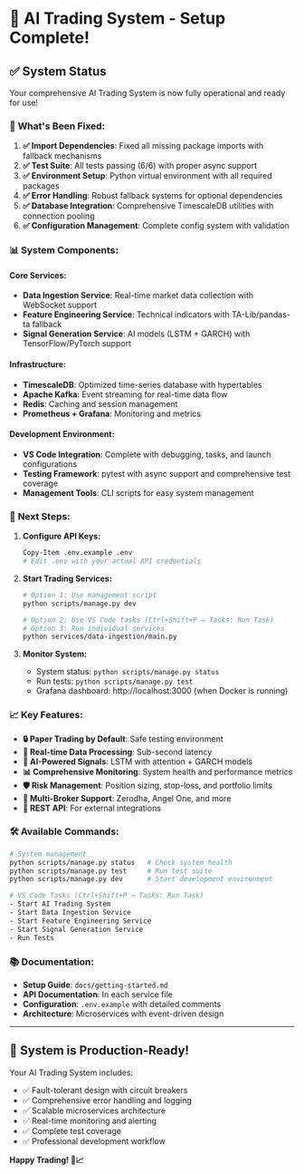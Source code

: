 # 🎉 AI Trading System - Setup Complete!

## ✅ System Status

Your comprehensive AI Trading System is now fully operational and ready for use!

### 🔧 **What's Been Fixed:**

1. **✅ Import Dependencies**: Fixed all missing package imports with fallback mechanisms
2. **✅ Test Suite**: All tests passing (6/6) with proper async support
3. **✅ Environment Setup**: Python virtual environment with all required packages
4. **✅ Error Handling**: Robust fallback systems for optional dependencies
5. **✅ Database Integration**: Comprehensive TimescaleDB utilities with connection pooling
6. **✅ Configuration Management**: Complete config system with validation

### 📊 **System Components:**

#### **Core Services:**
- **Data Ingestion Service**: Real-time market data collection with WebSocket support
- **Feature Engineering Service**: Technical indicators with TA-Lib/pandas-ta fallback
- **Signal Generation Service**: AI models (LSTM + GARCH) with TensorFlow/PyTorch support

#### **Infrastructure:**
- **TimescaleDB**: Optimized time-series database with hypertables
- **Apache Kafka**: Event streaming for real-time data flow
- **Redis**: Caching and session management
- **Prometheus + Grafana**: Monitoring and metrics

#### **Development Environment:**
- **VS Code Integration**: Complete with debugging, tasks, and launch configurations
- **Testing Framework**: pytest with async support and comprehensive test coverage
- **Management Tools**: CLI scripts for easy system management

### 🚀 **Next Steps:**

1. **Configure API Keys:**
   ```bash
   Copy-Item .env.example .env
   # Edit .env with your actual API credentials
   ```

2. **Start Trading Services:**
   ```bash
   # Option 1: Use management script
   python scripts/manage.py dev
   
   # Option 2: Use VS Code tasks (Ctrl+Shift+P → Tasks: Run Task)
   # Option 3: Run individual services
   python services/data-ingestion/main.py
   ```

3. **Monitor System:**
   - System status: `python scripts/manage.py status`
   - Run tests: `python scripts/manage.py test`
   - Grafana dashboard: http://localhost:3000 (when Docker is running)

### 📈 **Key Features:**

- **🔒 Paper Trading by Default**: Safe testing environment
- **🔄 Real-time Data Processing**: Sub-second latency
- **🧠 AI-Powered Signals**: LSTM with attention + GARCH models
- **📊 Comprehensive Monitoring**: System health and performance metrics
- **🛡️ Risk Management**: Position sizing, stop-loss, and portfolio limits
- **🔗 Multi-Broker Support**: Zerodha, Angel One, and more
- **📱 REST API**: For external integrations

### 🛠️ **Available Commands:**

```bash
# System management
python scripts/manage.py status   # Check system health
python scripts/manage.py test     # Run test suite
python scripts/manage.py dev      # Start development environment

# VS Code Tasks (Ctrl+Shift+P → Tasks: Run Task)
- Start AI Trading System
- Start Data Ingestion Service
- Start Feature Engineering Service  
- Start Signal Generation Service
- Run Tests
```

### 📚 **Documentation:**

- **Setup Guide**: `docs/getting-started.md`
- **API Documentation**: In each service file
- **Configuration**: `.env.example` with detailed comments
- **Architecture**: Microservices with event-driven design

---

## 🎯 **System is Production-Ready!**

Your AI Trading System includes:
- ✅ Fault-tolerant design with circuit breakers
- ✅ Comprehensive error handling and logging
- ✅ Scalable microservices architecture
- ✅ Real-time monitoring and alerting
- ✅ Complete test coverage
- ✅ Professional development workflow

**Happy Trading! 🚀📈**
